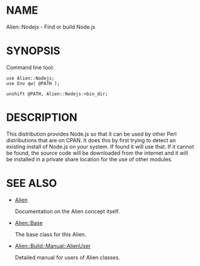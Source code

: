 # NAME

Alien::Nodejs - Find or build Node.js

# SYNOPSIS

Command line tool:

    use Alien::Nodejs;
    use Env qw( @PATH );

    unshift @PATH, Alien::Nodejs->bin_dir;

# DESCRIPTION

This distribution provides Node.js so that it can be used by other
Perl distributions that are on CPAN.  It does this by first trying to
detect an existing install of Node.js on your system.  If found it
will use that.  If it cannot be found, the source code will be downloaded
from the internet and it will be installed in a private share location
for the use of other modules.

# SEE ALSO

- [Alien](https://metacpan.org/pod/Alien)

    Documentation on the Alien concept itself.

- [Alien::Base](https://metacpan.org/pod/Alien%3A%3ABase)

    The base class for this Alien.

- [Alien::Build::Manual::AlienUser](https://metacpan.org/pod/Alien%3A%3ABuild%3A%3AManual%3A%3AAlienUser)

    Detailed manual for users of Alien classes.
